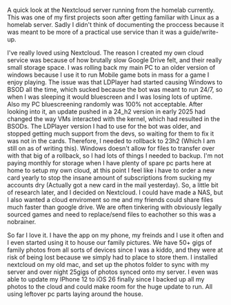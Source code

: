 A quick look at the Nextcloud server running from the homelab currently. This was one of my first projects soon after getting familiar with Linux as a homelab server. Sadly I didn't think of documenting the proccess because it was meant to be more of a practical use service than it was a guide/write-up.

I've really loved using Nextcloud. The reason I created my own cloud service was because of how brutally slow Google Drive felt, and their really small storage space. I was rolling back my main PC to an older version of windows because I use it to run Mobile game bots in mass for a game I enjoy playing. The issue was that LDPlayer had started causing Windows to BSOD all the time, which sucked because the bot was meant to run 24/7, so when I was sleeping it would bluescreen and I was losing lots of uptime. Also my PC bluescreening randomly was 100% not acceptable. After looking into it, an update pushed in a 24_h2 version in early 2025 had changed the way VMs interacted with the kernel, which had resulted in the BSODs. The LDPlayer version I had to use for the bot was older, and stopped getting much support from the devs, so waiting for them to fix it was not in the cards. Therefore, I needed to rollback to 23h2 (Which I am still on as of writing this). Windows doesn't allow for files to transfer over with that big of a rollback, so I had lots of things I needed to backup. I'm not paying monthly for storage when I have plenty of spare pc parts here at home to setup my own cloud, at this point I feel like i have to order a new card yearly to stop the insane amount of subscriptions from sucking my accounts dry (Actually got a new card in the mail yesterday). So, a little bit of research later, and I decided on Nextcloud. I could have made a NAS, but I also wanted a cloud enviroment so me and my friends could share files much faster than google drive. We are often tinkering with obviously legally sourced games and need to replace/send files to eachother so this was a nobrainer. 

So far I love it. I have the app on my phone, my freinds and I use it often and I even started using it to house our family pictures. We have 50+ gigs of family photos from all sorts of devices since I was a kiddo, and they were at risk of being lost because we simply had to place to store them. I installed nextcloud on my old mac, and set up the photos folder to sync with my server and over night 25gigs of photos synced onto my server. I even was able to update my IPhone 12 to iOS 26 finally since I backed up all my photos to the cloud and could make room for the huge update to run. All using leftover pc parts laying around the house. 
